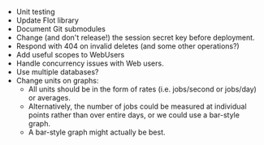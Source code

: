 * Unit testing
* Update Flot library
* Document Git submodules
* Change (and don't release!) the session secret key before deployment.
* Respond with 404 on invalid deletes (and some other operations?)
* Add useful scopes to WebUsers
* Handle concurrency issues with Web users.
* Use multiple databases?
* Change units on graphs:
  * All units should be in the form of rates (i.e. jobs/second or jobs/day) or averages.
  * Alternatively, the number of jobs could be measured at individual points rather than over
    entire days, or we could use a bar-style graph.
  * A bar-style graph might actually be best.


